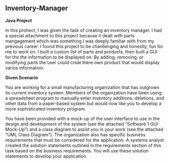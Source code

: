 ## Inventory-Manager

**Java Project**

In this prohect, I was given the task of creating an inventory manager.  I had a special attachment to this project because it dealt with parts mangagement which was something I was deeply familiar with from my previous career.  I found this project to be chanllenging and honestly, fun for me to work on. I built a custom list of parts and products, then built a GUI for the the information to be displayed on.  By adding, removing, or modifying parts the user could creat there own product that would display varios information.

**Given Scenario**

You are working for a small manufacturing organization that has outgrown its current inventory system. Members of the organization have been using a spreadsheet program to manually enter inventory additions, deletions, and other data from a paper-based system but would now like you to develop a more sophisticated inventory program.

You have been provided with a mock-up of the user interface to use in the design and development of the system (see the attached “Software 1 GUI Mock-Up”) and a class diagram to assist you in your work (see the attached “UML Class Diagram”). The organization also has specific business requirements that must be considered for the application. A systems analyst created the solution statements outlined in the requirements section of this task based on the business requirements. You will use these solution statements to develop your application.
